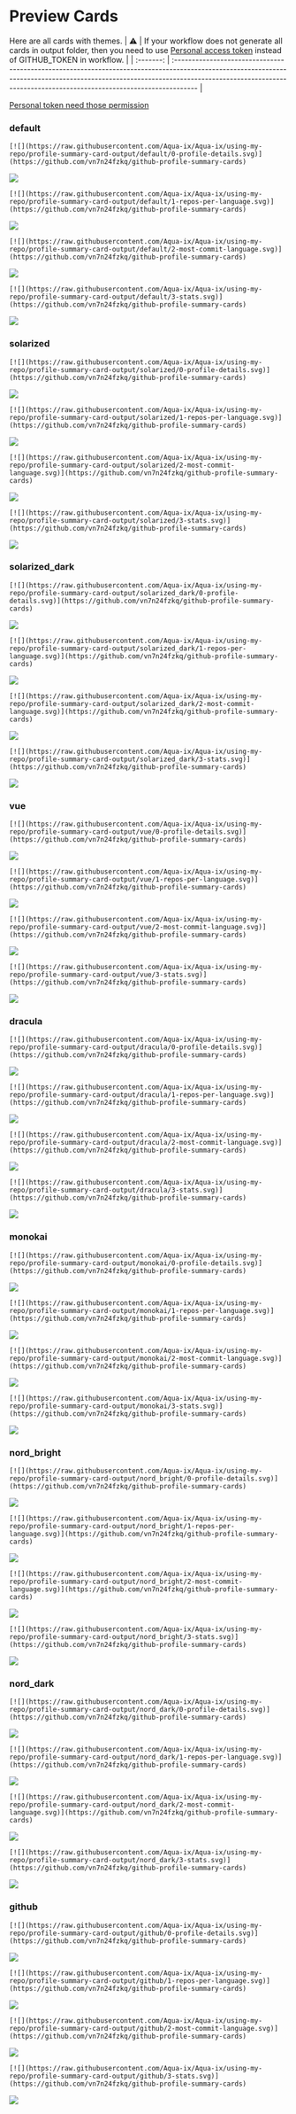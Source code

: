 
# Preview Cards

Here are all cards with themes.
| :warning: | If your workflow does not generate all cards in output folder, then you need to use [Personal access token](https://docs.github.com/en/actions/configuring-and-managing-workflows/creating-and-storing-encrypted-secrets) instead of GITHUB_TOKEN in workflow. |
| :-------: | :------------------------------------------------------------------------------------------------------------------------------------------------------------------------------------------------------------------------------------------------ |

[Personal token need those permission](https://github.com/vn7n24fzkq/github-profile-summary-cards/wiki/Personal-access-token-permissions)


### default


```
[![](https://raw.githubusercontent.com/Aqua-ix/Aqua-ix/using-my-repo/profile-summary-card-output/default/0-profile-details.svg)](https://github.com/vn7n24fzkq/github-profile-summary-cards)
```
![](https://raw.githubusercontent.com/Aqua-ix/Aqua-ix/using-my-repo/profile-summary-card-output/default/0-profile-details.svg)


```
[![](https://raw.githubusercontent.com/Aqua-ix/Aqua-ix/using-my-repo/profile-summary-card-output/default/1-repos-per-language.svg)](https://github.com/vn7n24fzkq/github-profile-summary-cards)
```
![](https://raw.githubusercontent.com/Aqua-ix/Aqua-ix/using-my-repo/profile-summary-card-output/default/1-repos-per-language.svg)


```
[![](https://raw.githubusercontent.com/Aqua-ix/Aqua-ix/using-my-repo/profile-summary-card-output/default/2-most-commit-language.svg)](https://github.com/vn7n24fzkq/github-profile-summary-cards)
```
![](https://raw.githubusercontent.com/Aqua-ix/Aqua-ix/using-my-repo/profile-summary-card-output/default/2-most-commit-language.svg)


```
[![](https://raw.githubusercontent.com/Aqua-ix/Aqua-ix/using-my-repo/profile-summary-card-output/default/3-stats.svg)](https://github.com/vn7n24fzkq/github-profile-summary-cards)
```
![](https://raw.githubusercontent.com/Aqua-ix/Aqua-ix/using-my-repo/profile-summary-card-output/default/3-stats.svg)


### solarized


```
[![](https://raw.githubusercontent.com/Aqua-ix/Aqua-ix/using-my-repo/profile-summary-card-output/solarized/0-profile-details.svg)](https://github.com/vn7n24fzkq/github-profile-summary-cards)
```
![](https://raw.githubusercontent.com/Aqua-ix/Aqua-ix/using-my-repo/profile-summary-card-output/solarized/0-profile-details.svg)


```
[![](https://raw.githubusercontent.com/Aqua-ix/Aqua-ix/using-my-repo/profile-summary-card-output/solarized/1-repos-per-language.svg)](https://github.com/vn7n24fzkq/github-profile-summary-cards)
```
![](https://raw.githubusercontent.com/Aqua-ix/Aqua-ix/using-my-repo/profile-summary-card-output/solarized/1-repos-per-language.svg)


```
[![](https://raw.githubusercontent.com/Aqua-ix/Aqua-ix/using-my-repo/profile-summary-card-output/solarized/2-most-commit-language.svg)](https://github.com/vn7n24fzkq/github-profile-summary-cards)
```
![](https://raw.githubusercontent.com/Aqua-ix/Aqua-ix/using-my-repo/profile-summary-card-output/solarized/2-most-commit-language.svg)


```
[![](https://raw.githubusercontent.com/Aqua-ix/Aqua-ix/using-my-repo/profile-summary-card-output/solarized/3-stats.svg)](https://github.com/vn7n24fzkq/github-profile-summary-cards)
```
![](https://raw.githubusercontent.com/Aqua-ix/Aqua-ix/using-my-repo/profile-summary-card-output/solarized/3-stats.svg)


### solarized_dark


```
[![](https://raw.githubusercontent.com/Aqua-ix/Aqua-ix/using-my-repo/profile-summary-card-output/solarized_dark/0-profile-details.svg)](https://github.com/vn7n24fzkq/github-profile-summary-cards)
```
![](https://raw.githubusercontent.com/Aqua-ix/Aqua-ix/using-my-repo/profile-summary-card-output/solarized_dark/0-profile-details.svg)


```
[![](https://raw.githubusercontent.com/Aqua-ix/Aqua-ix/using-my-repo/profile-summary-card-output/solarized_dark/1-repos-per-language.svg)](https://github.com/vn7n24fzkq/github-profile-summary-cards)
```
![](https://raw.githubusercontent.com/Aqua-ix/Aqua-ix/using-my-repo/profile-summary-card-output/solarized_dark/1-repos-per-language.svg)


```
[![](https://raw.githubusercontent.com/Aqua-ix/Aqua-ix/using-my-repo/profile-summary-card-output/solarized_dark/2-most-commit-language.svg)](https://github.com/vn7n24fzkq/github-profile-summary-cards)
```
![](https://raw.githubusercontent.com/Aqua-ix/Aqua-ix/using-my-repo/profile-summary-card-output/solarized_dark/2-most-commit-language.svg)


```
[![](https://raw.githubusercontent.com/Aqua-ix/Aqua-ix/using-my-repo/profile-summary-card-output/solarized_dark/3-stats.svg)](https://github.com/vn7n24fzkq/github-profile-summary-cards)
```
![](https://raw.githubusercontent.com/Aqua-ix/Aqua-ix/using-my-repo/profile-summary-card-output/solarized_dark/3-stats.svg)


### vue


```
[![](https://raw.githubusercontent.com/Aqua-ix/Aqua-ix/using-my-repo/profile-summary-card-output/vue/0-profile-details.svg)](https://github.com/vn7n24fzkq/github-profile-summary-cards)
```
![](https://raw.githubusercontent.com/Aqua-ix/Aqua-ix/using-my-repo/profile-summary-card-output/vue/0-profile-details.svg)


```
[![](https://raw.githubusercontent.com/Aqua-ix/Aqua-ix/using-my-repo/profile-summary-card-output/vue/1-repos-per-language.svg)](https://github.com/vn7n24fzkq/github-profile-summary-cards)
```
![](https://raw.githubusercontent.com/Aqua-ix/Aqua-ix/using-my-repo/profile-summary-card-output/vue/1-repos-per-language.svg)


```
[![](https://raw.githubusercontent.com/Aqua-ix/Aqua-ix/using-my-repo/profile-summary-card-output/vue/2-most-commit-language.svg)](https://github.com/vn7n24fzkq/github-profile-summary-cards)
```
![](https://raw.githubusercontent.com/Aqua-ix/Aqua-ix/using-my-repo/profile-summary-card-output/vue/2-most-commit-language.svg)


```
[![](https://raw.githubusercontent.com/Aqua-ix/Aqua-ix/using-my-repo/profile-summary-card-output/vue/3-stats.svg)](https://github.com/vn7n24fzkq/github-profile-summary-cards)
```
![](https://raw.githubusercontent.com/Aqua-ix/Aqua-ix/using-my-repo/profile-summary-card-output/vue/3-stats.svg)


### dracula


```
[![](https://raw.githubusercontent.com/Aqua-ix/Aqua-ix/using-my-repo/profile-summary-card-output/dracula/0-profile-details.svg)](https://github.com/vn7n24fzkq/github-profile-summary-cards)
```
![](https://raw.githubusercontent.com/Aqua-ix/Aqua-ix/using-my-repo/profile-summary-card-output/dracula/0-profile-details.svg)


```
[![](https://raw.githubusercontent.com/Aqua-ix/Aqua-ix/using-my-repo/profile-summary-card-output/dracula/1-repos-per-language.svg)](https://github.com/vn7n24fzkq/github-profile-summary-cards)
```
![](https://raw.githubusercontent.com/Aqua-ix/Aqua-ix/using-my-repo/profile-summary-card-output/dracula/1-repos-per-language.svg)


```
[![](https://raw.githubusercontent.com/Aqua-ix/Aqua-ix/using-my-repo/profile-summary-card-output/dracula/2-most-commit-language.svg)](https://github.com/vn7n24fzkq/github-profile-summary-cards)
```
![](https://raw.githubusercontent.com/Aqua-ix/Aqua-ix/using-my-repo/profile-summary-card-output/dracula/2-most-commit-language.svg)


```
[![](https://raw.githubusercontent.com/Aqua-ix/Aqua-ix/using-my-repo/profile-summary-card-output/dracula/3-stats.svg)](https://github.com/vn7n24fzkq/github-profile-summary-cards)
```
![](https://raw.githubusercontent.com/Aqua-ix/Aqua-ix/using-my-repo/profile-summary-card-output/dracula/3-stats.svg)


### monokai


```
[![](https://raw.githubusercontent.com/Aqua-ix/Aqua-ix/using-my-repo/profile-summary-card-output/monokai/0-profile-details.svg)](https://github.com/vn7n24fzkq/github-profile-summary-cards)
```
![](https://raw.githubusercontent.com/Aqua-ix/Aqua-ix/using-my-repo/profile-summary-card-output/monokai/0-profile-details.svg)


```
[![](https://raw.githubusercontent.com/Aqua-ix/Aqua-ix/using-my-repo/profile-summary-card-output/monokai/1-repos-per-language.svg)](https://github.com/vn7n24fzkq/github-profile-summary-cards)
```
![](https://raw.githubusercontent.com/Aqua-ix/Aqua-ix/using-my-repo/profile-summary-card-output/monokai/1-repos-per-language.svg)


```
[![](https://raw.githubusercontent.com/Aqua-ix/Aqua-ix/using-my-repo/profile-summary-card-output/monokai/2-most-commit-language.svg)](https://github.com/vn7n24fzkq/github-profile-summary-cards)
```
![](https://raw.githubusercontent.com/Aqua-ix/Aqua-ix/using-my-repo/profile-summary-card-output/monokai/2-most-commit-language.svg)


```
[![](https://raw.githubusercontent.com/Aqua-ix/Aqua-ix/using-my-repo/profile-summary-card-output/monokai/3-stats.svg)](https://github.com/vn7n24fzkq/github-profile-summary-cards)
```
![](https://raw.githubusercontent.com/Aqua-ix/Aqua-ix/using-my-repo/profile-summary-card-output/monokai/3-stats.svg)


### nord_bright


```
[![](https://raw.githubusercontent.com/Aqua-ix/Aqua-ix/using-my-repo/profile-summary-card-output/nord_bright/0-profile-details.svg)](https://github.com/vn7n24fzkq/github-profile-summary-cards)
```
![](https://raw.githubusercontent.com/Aqua-ix/Aqua-ix/using-my-repo/profile-summary-card-output/nord_bright/0-profile-details.svg)


```
[![](https://raw.githubusercontent.com/Aqua-ix/Aqua-ix/using-my-repo/profile-summary-card-output/nord_bright/1-repos-per-language.svg)](https://github.com/vn7n24fzkq/github-profile-summary-cards)
```
![](https://raw.githubusercontent.com/Aqua-ix/Aqua-ix/using-my-repo/profile-summary-card-output/nord_bright/1-repos-per-language.svg)


```
[![](https://raw.githubusercontent.com/Aqua-ix/Aqua-ix/using-my-repo/profile-summary-card-output/nord_bright/2-most-commit-language.svg)](https://github.com/vn7n24fzkq/github-profile-summary-cards)
```
![](https://raw.githubusercontent.com/Aqua-ix/Aqua-ix/using-my-repo/profile-summary-card-output/nord_bright/2-most-commit-language.svg)


```
[![](https://raw.githubusercontent.com/Aqua-ix/Aqua-ix/using-my-repo/profile-summary-card-output/nord_bright/3-stats.svg)](https://github.com/vn7n24fzkq/github-profile-summary-cards)
```
![](https://raw.githubusercontent.com/Aqua-ix/Aqua-ix/using-my-repo/profile-summary-card-output/nord_bright/3-stats.svg)


### nord_dark


```
[![](https://raw.githubusercontent.com/Aqua-ix/Aqua-ix/using-my-repo/profile-summary-card-output/nord_dark/0-profile-details.svg)](https://github.com/vn7n24fzkq/github-profile-summary-cards)
```
![](https://raw.githubusercontent.com/Aqua-ix/Aqua-ix/using-my-repo/profile-summary-card-output/nord_dark/0-profile-details.svg)


```
[![](https://raw.githubusercontent.com/Aqua-ix/Aqua-ix/using-my-repo/profile-summary-card-output/nord_dark/1-repos-per-language.svg)](https://github.com/vn7n24fzkq/github-profile-summary-cards)
```
![](https://raw.githubusercontent.com/Aqua-ix/Aqua-ix/using-my-repo/profile-summary-card-output/nord_dark/1-repos-per-language.svg)


```
[![](https://raw.githubusercontent.com/Aqua-ix/Aqua-ix/using-my-repo/profile-summary-card-output/nord_dark/2-most-commit-language.svg)](https://github.com/vn7n24fzkq/github-profile-summary-cards)
```
![](https://raw.githubusercontent.com/Aqua-ix/Aqua-ix/using-my-repo/profile-summary-card-output/nord_dark/2-most-commit-language.svg)


```
[![](https://raw.githubusercontent.com/Aqua-ix/Aqua-ix/using-my-repo/profile-summary-card-output/nord_dark/3-stats.svg)](https://github.com/vn7n24fzkq/github-profile-summary-cards)
```
![](https://raw.githubusercontent.com/Aqua-ix/Aqua-ix/using-my-repo/profile-summary-card-output/nord_dark/3-stats.svg)


### github


```
[![](https://raw.githubusercontent.com/Aqua-ix/Aqua-ix/using-my-repo/profile-summary-card-output/github/0-profile-details.svg)](https://github.com/vn7n24fzkq/github-profile-summary-cards)
```
![](https://raw.githubusercontent.com/Aqua-ix/Aqua-ix/using-my-repo/profile-summary-card-output/github/0-profile-details.svg)


```
[![](https://raw.githubusercontent.com/Aqua-ix/Aqua-ix/using-my-repo/profile-summary-card-output/github/1-repos-per-language.svg)](https://github.com/vn7n24fzkq/github-profile-summary-cards)
```
![](https://raw.githubusercontent.com/Aqua-ix/Aqua-ix/using-my-repo/profile-summary-card-output/github/1-repos-per-language.svg)


```
[![](https://raw.githubusercontent.com/Aqua-ix/Aqua-ix/using-my-repo/profile-summary-card-output/github/2-most-commit-language.svg)](https://github.com/vn7n24fzkq/github-profile-summary-cards)
```
![](https://raw.githubusercontent.com/Aqua-ix/Aqua-ix/using-my-repo/profile-summary-card-output/github/2-most-commit-language.svg)


```
[![](https://raw.githubusercontent.com/Aqua-ix/Aqua-ix/using-my-repo/profile-summary-card-output/github/3-stats.svg)](https://github.com/vn7n24fzkq/github-profile-summary-cards)
```
![](https://raw.githubusercontent.com/Aqua-ix/Aqua-ix/using-my-repo/profile-summary-card-output/github/3-stats.svg)

